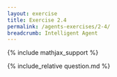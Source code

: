 ```yaml
---
layout: exercise
title: Exercise 2.4
permalink: /agents-exercises/2-4/
breadcrumb: Intelligent Agent
---
```


{% include mathjax_support %}

<div><i class="arrow-up" data-chapter="agents-exercises" data-exercise="ex_4" data-rating="0"></i></div>
{% include_relative question.md %}
